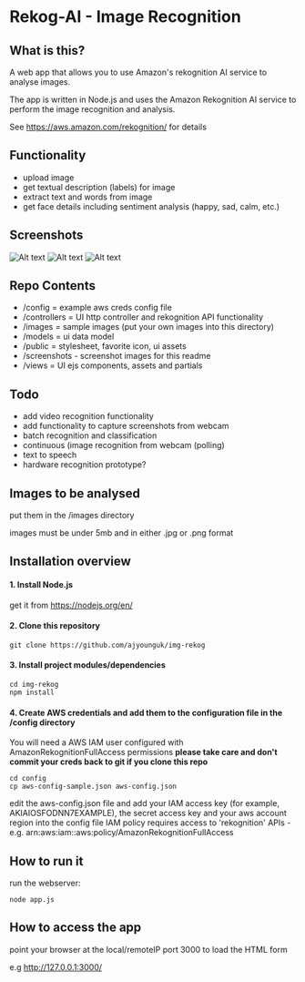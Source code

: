 # Rekog-AI - Image Recognition

## What is this?
A web app that allows you to use Amazon's rekognition AI service to analyse images. 

The app is written in Node.js and uses the Amazon Rekognition AI service to perform the image recognition and analysis. 

See https://aws.amazon.com/rekognition/ for details

## Functionality
- upload image
- get textual description (labels) for image
- extract text and words from image 
- get face details including sentiment analysis (happy, sad, calm, etc.)

## Screenshots
![Alt text](/screenshots/labels.png?raw=true)
![Alt text](/screenshots/text.png?raw=true)
![Alt text](/screenshots/face.png?raw=true)

## Repo Contents
- /config = example aws creds config file
- /controllers = UI http controller and rekognition API functionality 
- /images = sample images (put your own images into this directory)
- /models = ui data model
- /public = stylesheet, favorite icon, ui assets
- /screenshots - screenshot images for this readme
- /views = UI ejs components, assets and partials

## Todo
- add video recognition functionality
- add functionality to capture screenshots from webcam
- batch recognition and classification
- continuous (image recognition from webcam (polling) 
- text to speech
- hardware recognition prototype?

## Images to be analysed
put them in the /images directory

images must be under 5mb and in either .jpg or .png format

## Installation overview

#### 1. Install Node.js
get it from https://nodejs.org/en/

#### 2. Clone this repository
```
git clone https://github.com/ajyounguk/img-rekog
```

#### 3. Install project modules/dependencies
```
cd img-rekog
npm install
```

#### 4. Create AWS credentials and add them to the configuration file in the /config directory
You will need a AWS IAM user configured with AmazonRekognitionFullAccess permissions
**please take care and don't commit your creds back to git if you clone this repo**
```
cd config
cp aws-config-sample.json aws-config.json
```
edit the aws-config.json file and add your IAM access key (for example, AKIAIOSFODNN7EXAMPLE), the secret access key and your aws account region into the config file
IAM policy requires access to 'rekognition' APIs - e.g. arn:aws:iam::aws:policy/AmazonRekognitionFullAccess

## How to run it
run the webserver:
```
node app.js
```

## How to access the app
point your browser at the local/remoteIP port 3000 to load the HTML form

e.g http://127.0.0.1:3000/

